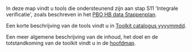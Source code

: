 In deze map vindt u tools die ondersteunend zijn aan stap S11 'Integrale verificatie', zoals beschreven in het [PBO HB data Stappenplan](https://github.com/kkpdata/HB-Datatoolkit/blob/main/A00%20Documentatie/PBO%20HB%20data%20stappenplan%2013%20(11205758-014-GEO-0001_v1.0).pdf). 

Een korte beschrijving van de tools vindt u in [Toolkit catalogus yyyymmdd](https://github.com/kkpdata/HB-Datatoolkit/blob/main/A00%20Documentatie/Toolkit%20catalogus%2020210520.xlsx).

Een meer algemene beschrijving van de inhoud, het doel en de totstandkoming van de toolkit vindt u in de [hoofdmap](https://github.com/kkpdata/HB-Datatoolkit#readme).
